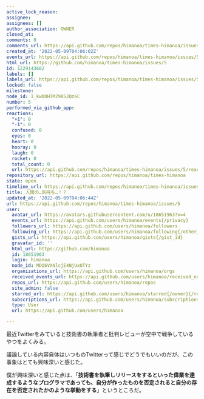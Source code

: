 ```yaml
---
active_lock_reason: 
assignee: 
assignees: []
author_association: OWNER
closed_at: 
comments: 0
comments_url: https://api.github.com/repos/himanoa/times-himanoa/issues/5/comments
created_at: '2022-05-09T04:06:02Z'
events_url: https://api.github.com/repos/himanoa/times-himanoa/issues/5/events
html_url: https://github.com/himanoa/times-himanoa/issues/5
id: 1229143682
labels: []
labels_url: https://api.github.com/repos/himanoa/times-himanoa/issues/5/labels{/name}
locked: false
milestone: 
node_id: I_kwDOHTMZ985JQz6C
number: 5
performed_via_github_app: 
reactions:
  "+1": 0
  "-1": 0
  confused: 0
  eyes: 0
  heart: 0
  hooray: 0
  laugh: 0
  rocket: 0
  total_count: 0
  url: https://api.github.com/repos/himanoa/times-himanoa/issues/5/reactions
repository_url: https://api.github.com/repos/himanoa/times-himanoa
state: open
timeline_url: https://api.github.com/repos/himanoa/times-himanoa/issues/5/timeline
title: 人間の…気持ち…！？
updated_at: '2022-05-09T04:06:44Z'
url: https://api.github.com/repos/himanoa/times-himanoa/issues/5
user:
  avatar_url: https://avatars.githubusercontent.com/u/18651963?v=4
  events_url: https://api.github.com/users/himanoa/events{/privacy}
  followers_url: https://api.github.com/users/himanoa/followers
  following_url: https://api.github.com/users/himanoa/following{/other_user}
  gists_url: https://api.github.com/users/himanoa/gists{/gist_id}
  gravatar_id: ''
  html_url: https://github.com/himanoa
  id: 18651963
  login: himanoa
  node_id: MDQ6VXNlcjE4NjUxOTYz
  organizations_url: https://api.github.com/users/himanoa/orgs
  received_events_url: https://api.github.com/users/himanoa/received_events
  repos_url: https://api.github.com/users/himanoa/repos
  site_admin: false
  starred_url: https://api.github.com/users/himanoa/starred{/owner}{/repo}
  subscriptions_url: https://api.github.com/users/himanoa/subscriptions
  type: User
  url: https://api.github.com/users/himanoa

---
```

最近Twitterをみていると技術書の執筆者と批判レビューが空中で戦争しているやつをよくみる。

議論している内容自体はいつものTwitterって感じでどうでもいいのだが、この事象はとても興味深いと感じた。

僕が興味深いと感じた点は、「**技術書を執筆しリリースをするといった偉業を達成するようなプログラマであっても、自分が作ったものを否定されると自分の存在を否定されたかのような挙動をする**」というところだ。

 


